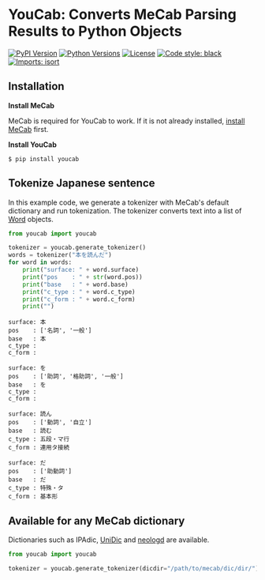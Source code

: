 # YouCab: Converts MeCab Parsing Results to Python Objects

[![PyPI Version](https://img.shields.io/pypi/v/youcab.svg)](https://pypi.org/pypi/youcab/)
[![Python Versions](https://img.shields.io/pypi/pyversions/youcab.svg)](https://pypi.org/pypi/youcab/)
[![License](https://img.shields.io/pypi/l/youcab.svg)](https://github.com/poyo46/youcab/blob/main/LICENSE)
[![Code style: black](https://img.shields.io/badge/code%20style-black-000000.svg)](https://github.com/psf/black)
[![Imports: isort](https://img.shields.io/badge/%20imports-isort-%231674b1?style=flat&labelColor=ef8336)](https://pycqa.github.io/isort/)

## Installation

**Install MeCab**

MeCab is required for YouCab to work.
If it is not already installed, [install MeCab](https://taku910.github.io/mecab/) first.

**Install YouCab**

```console
$ pip install youcab
```

## Tokenize Japanese sentence

In this example code, we generate a tokenizer with MeCab's default dictionary and run tokenization.
The tokenizer converts text into a list of [Word](https://github.com/poyo46/youcab/blob/main/youcab/word.py) objects.

```python
from youcab import youcab

tokenizer = youcab.generate_tokenizer()
words = tokenizer("本を読んだ")
for word in words:
    print("surface: " + word.surface)
    print("pos    : " + str(word.pos))
    print("base   : " + word.base)
    print("c_type : " + word.c_type)
    print("c_form : " + word.c_form)
    print("")

```

```console
surface: 本
pos    : ['名詞', '一般']
base   : 本
c_type : 
c_form : 

surface: を
pos    : ['助詞', '格助詞', '一般']
base   : を
c_type : 
c_form : 

surface: 読ん
pos    : ['動詞', '自立']
base   : 読む
c_type : 五段・マ行
c_form : 連用タ接続

surface: だ
pos    : ['助動詞']
base   : だ
c_type : 特殊・タ
c_form : 基本形

```

## Available for any MeCab dictionary

Dictionaries such as IPAdic, [UniDic](https://unidic.ninjal.ac.jp/) and [neologd](https://github.com/neologd/mecab-ipadic-neologd) are available.

```python
from youcab import youcab

tokenizer = youcab.generate_tokenizer(dicdir="/path/to/mecab/dic/dir/")
```
